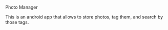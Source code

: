 Photo Manager

This is an android app that allows to store photos, tag them, and search by those tags.
